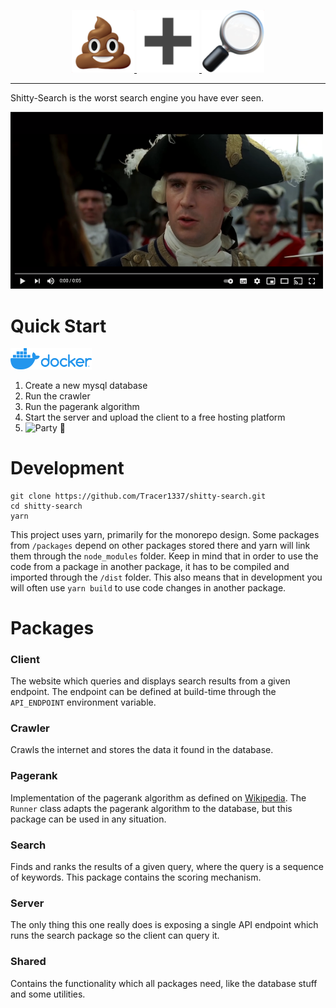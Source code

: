 <a href="https://tracer1337.github.io/shitty-search/" target="_blank">
    <p align="center">
        <img width="100" src="./docs/assets/pile-of-poo.png">
        <img width="100" src="./docs/assets/plus.png">
        <img width="100" src="./docs/assets/magnifying-glass.png">
    </p>
</a>

---

Shitty-Search is the worst search engine you have ever seen.

[<img src="./docs/assets/video-preview.png" alt="Video" width="500">](https://www.youtube.com/watch?v=C5kGCwJ25Yc)

# Quick Start

[<img src="./docs/assets/docker-logo.png" alt="Docker Hub" width="130"/>](https://hub.docker.com/r/tracer1337/shitty-search)

1. Create a new mysql database
2. Run the crawler
3. Run the pagerank algorithm
4. Start the server and upload the client to a free hosting platform
5. <img src="https://media1.tenor.com/images/15ae412a294bf128f6ba7e60aa0ea8e1/tenor.gif?itemid=4246425" alt="Party 🎉" width="200">

# Development

```
git clone https://github.com/Tracer1337/shitty-search.git
cd shitty-search
yarn
```

This project uses yarn, primarily for the monorepo design. Some packages from ``/packages`` depend on other packages stored there and yarn will link them through the ``node_modules`` folder. Keep in mind that in order to use the code from a package in another package, it has to be compiled and imported through the ``/dist`` folder. This also means that in development you will often use ``yarn build`` to use code changes in another package.

# Packages

### Client

The website which queries and displays search results from a given endpoint. The endpoint can be defined at build-time through the ``API_ENDPOINT`` environment variable.

### Crawler

Crawls the internet and stores the data it found in the database.

### Pagerank

Implementation of the pagerank algorithm as defined on [Wikipedia](https://en.wikipedia.org/wiki/PageRank). The ``Runner`` class adapts the pagerank algorithm to the database, but this package can be used in any situation.

### Search

Finds and ranks the results of a given query, where the query is a sequence of keywords. This package contains the scoring mechanism.

### Server

The only thing this one really does is exposing a single API endpoint which runs the search package so the client can query it.

### Shared

Contains the functionality which all packages need, like the database stuff and some utilities.

